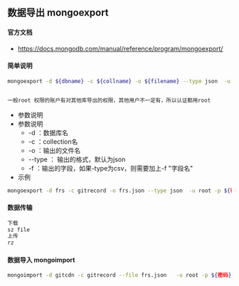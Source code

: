 ## 数据导出 mongoexport

#### 官方文档
* https://docs.mongodb.com/manual/reference/program/mongoexport/

####  简单说明
```bash
mongoexport -d ${dbname} -c ${collname} -o ${filename} --type json  -u ${root用户民} -p ${root密码} --authenticationDatabase=admin


一般root 权限的账户有对其他库导出的权限，其他用户不一定有，所以认证都用root
```
* 参数说明
* 参数说明
    * -d ：数据库名
    * -c ：collection名
    * -o ：输出的文件名
    * --type ： 输出的格式，默认为json
    * -f ：输出的字段，如果-type为csv，则需要加上-f "字段名"
* 示例
```bash
mongoexport -d frs -c gitrecord -o frs.json --type json  -u root -p ${密码} --authenticationDatabase=admin -h 10.132.78.12
```

#### 数据传输
```bash
下载
sz file
上传
rz
```

####  数据导入 mongoimport

```bash
mongoimport -d gitcdn -c gitrecord --file frs.json   -u root -p ${密码} --authenticationDatabase=admin
```

